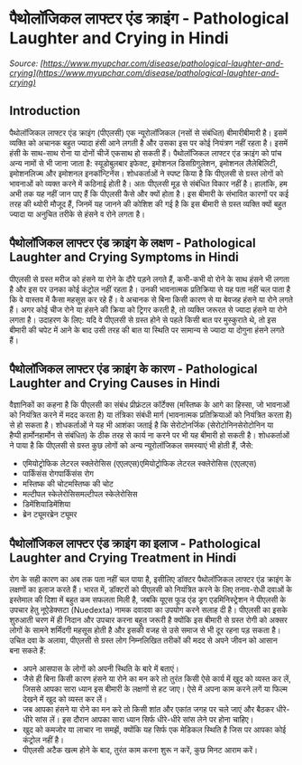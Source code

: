 # पैथोलॉजिकल लाफ्टर एंड क्राइंग - Pathological Laughter and Crying in Hindi
_Source: [https://www.myupchar.com/disease/pathological-laughter-and-crying](https://www.myupchar.com/disease/pathological-laughter-and-crying)_

## Introduction
पैथोलॉजिकल लाफ्टर एंड क्राइंग (पीएलसी) एक न्यूरोलॉजिकल (नसों से संबंधित) बीमारीबीमारी है। इसमें व्यक्ति को अचानक बहुत ज्यादा हंसी आने लगती है और उसका इस पर कोई नियंत्रण नहीं रहता है। इसमें हंसी के साथ-साथ रोना या दोनों चीजें एकसाथ हो सकती हैं। पैथोलॉजिकल लाफ्टर एंड क्राइंग को पांच अन्य नामों से भी जाना जाता है: स्यूडोबुलबार इफेक्ट, इमोशनल डिसग्रिगुलेशन, इमोशनल लैलेबिलिटी, इमोशनलिज्म और इमोशनल इनकॉन्टिनेंस।
शोधकर्ताओं ने स्पष्ट किया है कि पीएलसी से ग्रस्त लोगों को भावनाओं को व्यक्त करने में कठिनाई होती है। अतः पीएलसी मूड से संबंधित विकार नहीं है। हालांकि, हम अभी तक यह नहीं जान पाए हैं कि पीएलसी कैसे और क्यों होता है। इस बीमारी के संभावित कारणों पर कई तरह की थ्योरी मौजूद हैं, जिनमें यह जानने की कोशिश की गई है कि इस बीमारी से ग्रस्त व्यक्ति क्यों बहुत ज्यादा या अनुचित तरीके से हंसने व रोने लगता है।

## पैथोलॉजिकल लाफ्टर एंड क्राइंग के लक्षण - Pathological Laughter and Crying Symptoms in Hindi
पीएलसी से ग्रस्त मरीज को हंसने या रोने के दौरे पड़ने लगते हैं, कभी-कभी वो रोने के साथ हंसने भी लगता है और इस पर उनका कोई कंट्रोल नहीं रहता है। उनकी भावनात्मक प्रतिक्रिया से यह पता नहीं चल पाता है कि वे वास्तव में कैसा महसूस कर रहे हैं। वे अचानक से बिना किसी कारण से या बेवजह हंसने या रोने लगते हैं। अगर कोई चीज रोने या हंसने की क्रिया को ट्रिगर करती है, तो व्यक्ति जरूरत से ज्यादा हंसने या रोने लगता है। उदाहरण के लिए: यदि वे पीएलसी से ग्रस्त होने से पहले किसी बात पर मुस्कुराते थे, तो इस बीमारी की चपेट में आने के बाद उसी तरह की बात या स्थिति पर सामान्य से ज्यादा या दोगुना हंसने लगते हैं।

## पैथोलॉजिकल लाफ्टर एंड क्राइंग के कारण - Pathological Laughter and Crying Causes in Hindi
वैज्ञानिकों का कहना है कि पीएलसी का संबंध प्रीफ्रंटल कॉर्टेक्स (मस्तिष्क के आगे का हिस्सा, जो भावनाओं को नियंत्रित करने में मदद करता है) या तंत्रिका संबंधी मार्ग (भावनात्मक प्रतिक्रियाओं को नियंत्रित करता है) से हो सकता है। शोधकर्ताओं ने यह भी आशंका जताई है कि सेरोटोनर्जिक (सेरोटोनिनसेरोटोनिन या हैप्पी हार्मोनहार्मोन से संबंधित) के ठीक तरह से कार्य ना करने पर भी यह बीमारी हो सकती है।
शोधकर्ताओं ने पाया है कि पीएलसी से ग्रस्त कुछ लोगों को अन्य न्यूरोलॉजिकल समस्याएं भी होती हैं, जैसे:
- एमियोट्रोफिक लेटरल स्क्लेरोसिस (एएलएस)एमियोट्रोफिक लेटरल स्क्लेरोसिस (एएलएस)
- पार्किंसंस रोगपार्किंसंस रोग
- मस्तिष्क की चोटमस्तिष्क की चोट
- मल्टीपल स्केलेरोसिसमल्टीपल स्केलेरोसिस
- डिमेंशियाडिमेंशिया
- ब्रेन ट्यूमरब्रेन ट्यूमर

## पैथोलॉजिकल लाफ्टर एंड क्राइंग का इलाज - Pathological Laughter and Crying Treatment in Hindi
रोग के सही कारण का अब तक पता नहीं चल पाया है, इसीलिए डॉक्टर पैथोलॉजिकल लाफ्टर एंड क्राइंग के लक्षणों का इलाज करते हैं। भारत में, डॉक्टरों को पीएलसी को नियंत्रित करने के लिए तनाव-रोधी दवाओं के इस्तेमाल की दिशा में बहुत कम सफलता मिली है, जबकि यूएस फूड एंड ड्रग एडमिनिस्ट्रेशन ने पीएलसी के उपचार हेतु नूऐडेक्सटा (Nuedexta) नामक दवादवा का उपयोग करने सलाह दी है।
पीएलसी का इसके शुरुआती चरण में ही निदान और उपचार करना बहुत जरूरी है क्योंकि इस बीमारी से ग्रस्त रोगी को अक्सर लोगों के सामने शर्मिंदगी महसूस होती है और इसकी वजह से उसे समाज से भी दूर रहना पड़ सकता है।
उचित दवा के अलावा, पीएलसी से ग्रस्त लोग निम्नलिखित तरीकों की मदद से अपने जीवन को आसान बना सकते हैं:
- अपने आसपास के लोगों को अपनी स्थिति के बारे में बताएं।
- जैसे ही बिना किसी कारण हंसने या रोने का मन करे तो तुरंत किसी ऐसे कार्य में खुद को व्यस्त कर लें, जिससे आपका सारा ध्यान इस बीमारी के लक्षणों से हट जाए। ऐसे में अपना काम करने लगें या फिल्म देखने में खुद को व्यस्त कर लें।
- जब आपका हंसने या रोने का मन करे तो किसी शांत और एकांत जगह पर चले जाएं और बैठकर धीरे-धीरे सांस लें। इस दौरान आपका सारा ध्यान सिर्फ धीरे-धीरे सांस लेने पर होना चाहिए।
- खुद को कमजोर या लाचार ना समझें, क्योंकि यह सिर्फ एक मेडिकल स्थिति है जिस पर आपका कोई कंट्रोल नहीं है।
- पीएलसी अटैक खत्म होने के बाद, तुरंत काम करना शुरू न करें, कुछ मिनट आराम करें।

